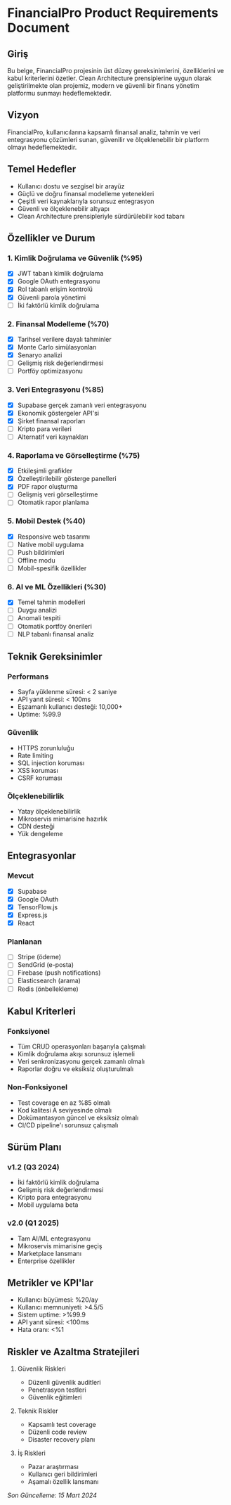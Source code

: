 # FinancialPro Product Requirements Document

## Giriş

Bu belge, FinancialPro projesinin üst düzey gereksinimlerini, özelliklerini ve kabul kriterlerini özetler. Clean Architecture prensiplerine uygun olarak geliştirilmekte olan projemiz, modern ve güvenli bir finans yönetim platformu sunmayı hedeflemektedir.

## Vizyon

FinancialPro, kullanıcılarına kapsamlı finansal analiz, tahmin ve veri entegrasyonu çözümleri sunan, güvenilir ve ölçeklenebilir bir platform olmayı hedeflemektedir.

## Temel Hedefler

- Kullanıcı dostu ve sezgisel bir arayüz
- Güçlü ve doğru finansal modelleme yetenekleri
- Çeşitli veri kaynaklarıyla sorunsuz entegrasyon
- Güvenli ve ölçeklenebilir altyapı
- Clean Architecture prensipleriyle sürdürülebilir kod tabanı

## Özellikler ve Durum

### 1. Kimlik Doğrulama ve Güvenlik (%95)
- [x] JWT tabanlı kimlik doğrulama
- [x] Google OAuth entegrasyonu
- [x] Rol tabanlı erişim kontrolü
- [x] Güvenli parola yönetimi
- [ ] İki faktörlü kimlik doğrulama

### 2. Finansal Modelleme (%70)
- [x] Tarihsel verilere dayalı tahminler
- [x] Monte Carlo simülasyonları
- [x] Senaryo analizi
- [ ] Gelişmiş risk değerlendirmesi
- [ ] Portföy optimizasyonu

### 3. Veri Entegrasyonu (%85)
- [x] Supabase gerçek zamanlı veri entegrasyonu
- [x] Ekonomik göstergeler API'si
- [x] Şirket finansal raporları
- [ ] Kripto para verileri
- [ ] Alternatif veri kaynakları

### 4. Raporlama ve Görselleştirme (%75)
- [x] Etkileşimli grafikler
- [x] Özelleştirilebilir gösterge panelleri
- [x] PDF rapor oluşturma
- [ ] Gelişmiş veri görselleştirme
- [ ] Otomatik rapor planlama

### 5. Mobil Destek (%40)
- [x] Responsive web tasarımı
- [ ] Native mobil uygulama
- [ ] Push bildirimleri
- [ ] Offline modu
- [ ] Mobil-spesifik özellikler

### 6. AI ve ML Özellikleri (%30)
- [x] Temel tahmin modelleri
- [ ] Duygu analizi
- [ ] Anomali tespiti
- [ ] Otomatik portföy önerileri
- [ ] NLP tabanlı finansal analiz

## Teknik Gereksinimler

### Performans
- Sayfa yüklenme süresi: < 2 saniye
- API yanıt süresi: < 100ms
- Eşzamanlı kullanıcı desteği: 10,000+
- Uptime: %99.9

### Güvenlik
- HTTPS zorunluluğu
- Rate limiting
- SQL injection koruması
- XSS koruması
- CSRF koruması

### Ölçeklenebilirlik
- Yatay ölçeklenebilirlik
- Mikroservis mimarisine hazırlık
- CDN desteği
- Yük dengeleme

## Entegrasyonlar

### Mevcut
- [x] Supabase
- [x] Google OAuth
- [x] TensorFlow.js
- [x] Express.js
- [x] React

### Planlanan
- [ ] Stripe (ödeme)
- [ ] SendGrid (e-posta)
- [ ] Firebase (push notifications)
- [ ] Elasticsearch (arama)
- [ ] Redis (önbellekleme)

## Kabul Kriterleri

### Fonksiyonel
- Tüm CRUD operasyonları başarıyla çalışmalı
- Kimlik doğrulama akışı sorunsuz işlemeli
- Veri senkronizasyonu gerçek zamanlı olmalı
- Raporlar doğru ve eksiksiz oluşturulmalı

### Non-Fonksiyonel
- Test coverage en az %85 olmalı
- Kod kalitesi A seviyesinde olmalı
- Dokümantasyon güncel ve eksiksiz olmalı
- CI/CD pipeline'ı sorunsuz çalışmalı

## Sürüm Planı

### v1.2 (Q3 2024)
- İki faktörlü kimlik doğrulama
- Gelişmiş risk değerlendirmesi
- Kripto para entegrasyonu
- Mobil uygulama beta

### v2.0 (Q1 2025)
- Tam AI/ML entegrasyonu
- Mikroservis mimarisine geçiş
- Marketplace lansmanı
- Enterprise özellikler

## Metrikler ve KPI'lar

- Kullanıcı büyümesi: %20/ay
- Kullanıcı memnuniyeti: >4.5/5
- Sistem uptime: >%99.9
- API yanıt süresi: <100ms
- Hata oranı: <%1

## Riskler ve Azaltma Stratejileri

1. Güvenlik Riskleri
   - Düzenli güvenlik auditleri
   - Penetrasyon testleri
   - Güvenlik eğitimleri

2. Teknik Riskler
   - Kapsamlı test coverage
   - Düzenli code review
   - Disaster recovery planı

3. İş Riskleri
   - Pazar araştırması
   - Kullanıcı geri bildirimleri
   - Aşamalı özellik lansmanı

_Son Güncelleme: 15 Mart 2024_ 